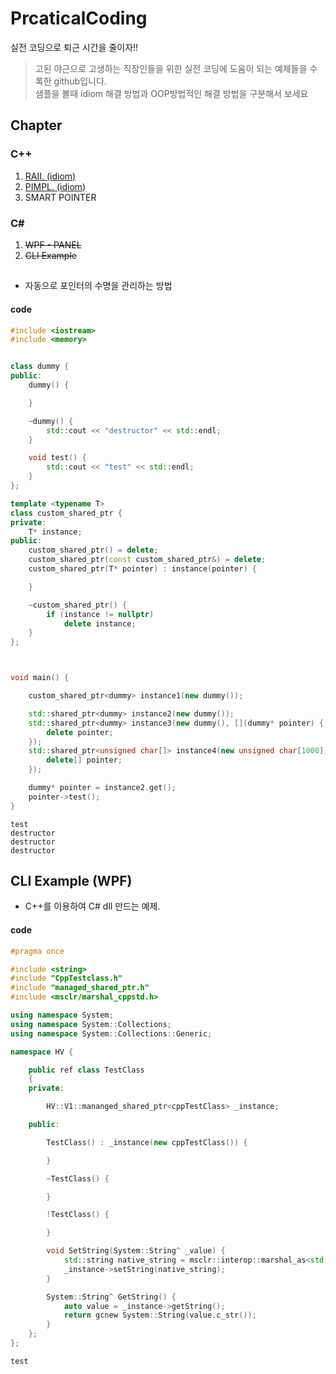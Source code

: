 # PrcaticalCoding

실전 코딩으로 퇴근 시간을 줄이자!!

> 고된 야근으로 고생하는 직장인들을 위한 실전 코딩에 도움이 되는 예제들을 수록한 github입니다.   
>  샘플을 볼때 idiom 해결 방법과 OOP방법적인 해결 방법을 구분해서 보세요

## Chapter

### C++

1. [RAII. \(idiom\)](raii-idiom.md)
2. [PIMPL. \(idiom\)](pimpl-idiom.md)
3. SMART POINTER

### C\#

1. ~~WPF - PANEL~~
2. ~~CLI Example~~

## 

* 자동으로 포인터의 수명을 관리하는 방법

#### code

```cpp
#include <iostream>
#include <memory>


class dummy {
public:
    dummy() {

    }

    ~dummy() {
        std::cout << "destructor" << std::endl;
    }

    void test() {
        std::cout << "test" << std::endl;
    }
};

template <typename T>
class custom_shared_ptr {
private:
    T* instance;
public:
    custom_shared_ptr() = delete;
    custom_shared_ptr(const custom_shared_ptr&) = delete;
    custom_shared_ptr(T* pointer) : instance(pointer) {

    }

    ~custom_shared_ptr() {
        if (instance != nullptr)
            delete instance;
    }
};



void main() {

    custom_shared_ptr<dummy> instance1(new dummy());

    std::shared_ptr<dummy> instance2(new dummy());
    std::shared_ptr<dummy> instance3(new dummy(), [](dummy* pointer) {
        delete pointer;
    });
    std::shared_ptr<unsigned char[]> instance4(new unsigned char[1000], [](unsigned char* pointer) {
        delete[] pointer;
    });

    dummy* pointer = instance2.get();
    pointer->test();
}
```

```text
test
destructor
destructor
destructor
```

## CLI Example \(WPF\)

* C++를 이용하여 C\# dll 만드는 예제.

#### code

```cpp
#pragma once

#include <string>
#include "CppTestclass.h"
#include "managed_shared_ptr.h"
#include <msclr/marshal_cppstd.h>

using namespace System;
using namespace System::Collections;
using namespace System::Collections::Generic;

namespace HV {

    public ref class TestClass
    {
    private:

        HV::V1::mananged_shared_ptr<cppTestClass> _instance;

    public:

        TestClass() : _instance(new cppTestClass()) {

        }

        ~TestClass() {

        }

        !TestClass() {

        }

        void SetString(System::String^ _value) {
            std::string native_string = msclr::interop::marshal_as<std::string>(_value);
            _instance->setString(native_string);
        }

        System::String^ GetString() {
            auto value = _instance->getString();
            return gcnew System::String(value.c_str());
        }
    };
};
```

```text
test
```


